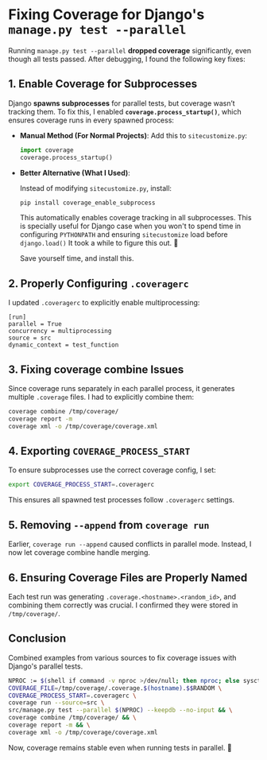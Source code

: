 # Fixing Coverage for Django's `manage.py test --parallel`

Running `manage.py test --parallel` **dropped coverage** significantly, even though all tests passed. After debugging, I found the following key fixes:

## 1. Enable Coverage for Subprocesses

Django **spawns subprocesses** for parallel tests, but coverage wasn’t tracking them. To fix this, I enabled **`coverage.process_startup()`**, which ensures coverage runs in every spawned process:

- **Manual Method (For Normal Projects)**:
  Add this to `sitecustomize.py`:

  ```python
  import coverage
  coverage.process_startup()
  ```

- **Better Alternative (What I Used)**:

    Instead of modifying `sitecustomize.py`, install:

    ```bash
    pip install coverage_enable_subprocess
    ```

    This automatically enables coverage tracking in all subprocesses. This is specially useful for Django case when you won't to spend time in configuring `PYTHONPATH` and ensuring `sitecustomize` load before `django.load()` It took a while to figure this out. 🤯

    Save yourself time, and install this.

## 2. Properly Configuring `.coveragerc`

I updated `.coveragerc` to explicitly enable multiprocessing:

```
[run]
parallel = True
concurrency = multiprocessing
source = src
dynamic_context = test_function
```

## 3. Fixing coverage combine Issues

Since coverage runs separately in each parallel process, it generates multiple `.coverage` files. I had to explicitly combine them:

```bash
coverage combine /tmp/coverage/
coverage report -m
coverage xml -o /tmp/coverage/coverage.xml
```

## 4. Exporting `COVERAGE_PROCESS_START`

To ensure subprocesses use the correct coverage config, I set:

```bash
export COVERAGE_PROCESS_START=.coveragerc
```

This ensures all spawned test processes follow `.coveragerc` settings.

## 5. Removing `--append` from `coverage run`

Earlier, `coverage run --append` caused conflicts in parallel mode. Instead, I now let coverage combine handle merging.

## 6. Ensuring Coverage Files are Properly Named

Each test run was generating `.coverage.<hostname>.<random_id>`, and combining them correctly was crucial. I confirmed they were stored in `/tmp/coverage/`.


## Conclusion

Combined examples from various sources to fix coverage issues with Django's parallel tests.

```bash
NPROC := $(shell if command -v nproc >/dev/null; then nproc; else sysctl -n hw.ncpu; fi)
COVERAGE_FILE=/tmp/coverage/.coverage.$(hostname).$$RANDOM \
COVERAGE_PROCESS_START=.coveragerc \
coverage run --source=src \
src/manage.py test --parallel $(NPROC) --keepdb --no-input && \
coverage combine /tmp/coverage/ && \
coverage report -m && \
coverage xml -o /tmp/coverage/coverage.xml
```

Now, coverage remains stable even when running tests in parallel. 🚀
